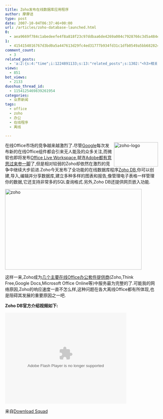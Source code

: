 ```yaml
---
title: Zoho发布在线数据库应用程序
author: 摩摩诘
type: post
date: 2007-10-04T06:37:46+00:00
url: /articles/zoho-database-launched.html
0:
  - aea9669f784c1abedeefe4f8a818f23c97ddbaa6de4269a004c7928766c3d5a484e978062f7023728c1a07b6cbb17db0
1:
  - 4154154016767d3bd0a5a447613d29fc4ed31777b934fd31c1dfb0549a5bb6828240de6934aabc067e57606c13614dcb
comment_count:
  - 3
related_posts:
  - 'a:2:{s:4:"time";i:1224891133;s:13:"related_posts";s:1302:"<h3>相关日志</h3><ul class="related_post"><li><a href="http://www.digglife.cn/articles/embed-presentation-google-docs.html" title="Google在线演示文稿新增网页嵌入功能">Google在线演示文稿新增网页嵌入功能</a></li><li><a href="http://www.digglife.cn/articles/google-presentation-competition.html" title="细数Google在线演示文稿的竞争对手">细数Google在线演示文稿的竞争对手</a></li><li><a href="http://www.digglife.cn/articles/zoho-writer-offline-support.html" title="在线文档编辑Zoho Writer增加离线支持">在线文档编辑Zoho Writer增加离线支持</a></li><li><a href="http://www.digglife.cn/articles/enhance-mobile-phone-pics.html" title="如何提高手机照片的质量">如何提高手机照片的质量</a></li><li><a href="http://www.digglife.cn/articles/google-docs-templates.html" title="使用开放的模板创建Google文件">使用开放的模板创建Google文件</a></li><li><a href="http://www.digglife.cn/articles/download-office2007-templates-free.html" title="6款美观的Office 2007模板免费下载">6款美观的Office 2007模板免费下载</a></li><li><a href="http://www.digglife.cn/articles/improve-your-image-online.html" title="在线一键优化你的照片">在线一键优化你的照片</a></li></ul>";}'
views:
  - 851
bot_views:
  - 2133
duoshuo_thread_id:
  - 1154125469839261954
categories:
  - 业界新闻
tags:
  - office
  - zoho
  - 办公
  - 在线程序
  - 离线

---
```

[<img height="80" alt="zoho-logo" src="https://www.digglife.net/wp-content/uploads/3/379/2007/10/zoho-logo-thumb.png" width="145" align="right" />][1] 在线Office市场的竞争越来越激烈了.尽管<a title="谷歌相关" href="https://www.digglife.net/articles/category/about-google/" target="_blank">Google</a>每次发布新的在线Office组件都会引来无人能及的众多关注,而微软也即将发布<a title="Office Live Workspace" href="http://office.microsoft.com/en-us/officelive/fx102390721033.aspx" target="_blank">Office Live Workspace</a>,就连<a title="Adobe发布文档共享服务Adobe Share" href="https://www.digglife.net/articles/adobe-share-annouced.html" target="_blank">Adobe都有意思过来参一脚</a>了,但是相对较弱的Zoho却依然在激烈的竞争中继续大步前进.Zoho今天发布了全功能的在线数据库程序<a title="Zoho Database&Reporting" href="http://db.zoho.com/" target="_blank">Zoho DB</a>,你可以创建,导入,编辑并分享数据库,建立多种多样的图表和报告,像管理电子表格一样管理你的数据,它还支持非常多的SQL查询格式.另外,Zoho DB还提供网页嵌入功能.

<!--more-->

[<img height="266" alt="zoho" src="https://www.digglife.net/wp-content/uploads/3/379/2007/10/zoho-thumb.png" width="450" />][2] 

这样一来,Zoho成为<a title="几个主要在线Office办公套件提供商" href="https://www.digglife.net/articles/google-presentation-competition.html" target="_blank">几个主要在线Office办公套件提供商</a>(Zoho,Think Free,Google Docs,Microsoft Office Online等)中服务最为完整的了.可能我的网络原因,Zoho的响应速度一直不怎么样,这种问题在各大离线Office都有所体现,也是阻碍其发展的重要原因之一吧.

**Zoho DB官方介绍视频如下:**

<embed src="http://www.tudou.com/v/KF8x8hSQo0M" width="400" height="300" type="application/x-shockwave-flash" allowfullscreen="true" wmode="transparent" allowscriptaccess="always">
</embed>

来自<a href="http://www.downloadsquad.com/2007/10/03/zoho-launches-an-online-database-app/" target="_blank">Download Squad</a>

&nbsp;

 [1]: https://www.digglife.net/wp-content/uploads/3/379/2007/10/zoho-logo.png
 [2]: https://www.digglife.net/wp-content/uploads/3/379/2007/10/zoho.png
